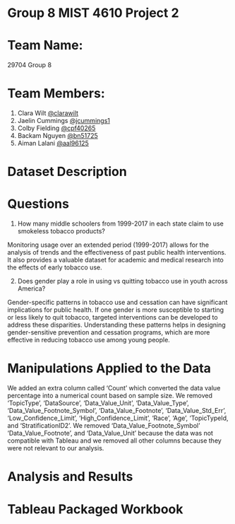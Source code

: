 # Group 8 MIST 4610 Project 2

# Team Name: 
29704 Group 8

# Team Members: 
1. Clara Wilt [@clarawilt](https://github.com/clarawilt)
2. Jaelin Cummings [@jcummings1](https://github.com/jcummings1)
3. Colby Fielding [@cpf40265](https://github.com/cpf40265)
4. Backam Nguyen [@bn51725](https://github.com/bn51725)
5. Aiman Lalani [@aal96125](https://github.com/aal96125)

# Dataset Description 


# Questions
1. How many middle schoolers from 1999-2017 in each state claim to use smokeless tobacco products?
   
Monitoring usage over an extended period (1999-2017) allows for the analysis of trends and the effectiveness of past public health interventions. It also provides a valuable dataset for academic and medical research into the effects of early tobacco use.

2. Does gender play a role in using vs quitting tobacco use in youth across America?
   
Gender-specific patterns in tobacco use and cessation can have significant implications for public health. If one gender is more susceptible to starting or less likely to quit tobacco, targeted interventions can be developed to address these disparities. Understanding these patterns helps in designing gender-sensitive prevention and cessation programs, which are more effective in reducing tobacco use among young people.

# Manipulations Applied to the Data
We added an extra column called ‘Count’ which converted the data value percentage into a numerical count based on sample size. We removed ‘TopicType’, ‘DataSource’, ‘Data_Value_Unit’, ‘Data_Value_Type’, ‘Data_Value_Footnote_Symbol’, ‘Data_Value_Footnote’,  ‘Data_Value_Std_Err’, ‘Low_Confidence_Limit’, ‘High_Confidence_Limit’, ‘Race’, ‘Age’, ‘TopicTypeId, and  ‘StratificationID2’. We removed ‘Data_Value_Footnote_Symbol’ ‘Data_Value_Footnote’, and ‘Data_Value_Unit’ because the data was not compatible with Tableau and we removed all other columns because they were not relevant to our analysis. 

# Analysis and Results 

# Tableau Packaged Workbook 
